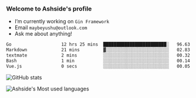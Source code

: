 ### Welcome to Ashside's profile

- I’m currently working on `Gin Framework`
- Email `maybeyushu@outlook.com`
- Ask me about anything!

<!--START_SECTION:waka-->

```txt
Go                   12 hrs 25 mins  ████████████████████████░   96.63 %
Markdown             21 mins         ▓░░░░░░░░░░░░░░░░░░░░░░░░   02.83 %
textmate             2 mins          ░░░░░░░░░░░░░░░░░░░░░░░░░   00.32 %
Bash                 1 min           ░░░░░░░░░░░░░░░░░░░░░░░░░   00.14 %
Vue.js               0 secs          ░░░░░░░░░░░░░░░░░░░░░░░░░   00.05 %
```

<!--END_SECTION:waka-->

![GitHub stats](https://github-readme-stats.vercel.app/api?username=Ashside)

![Ashside's Most used languages](https://github-readme-stats.vercel.app/api/top-langs/?username=Ashside&layout=compact&hide_border=true&langs_count=10)


